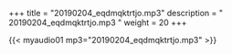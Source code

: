 +++
title = "20190204_eqdmqktrtjo.mp3"
description = " 20190204_eqdmqktrtjo.mp3 "
weight = 20
+++

{{< myaudio01 mp3="20190204_eqdmqktrtjo.mp3" >}}

